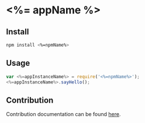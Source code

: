 
# <%= appName %>

## Install

```bash
npm install <%=npmName%>
```

## Usage

```javascript
var <%=appInstanceName%> = require('<%=npmName%>');
<%=appInstanceName%>.sayHello();
```

## Contribution

Contribution documentation can be found [here](CONTRIBUTE.md).
